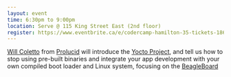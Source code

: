 ```yaml
---
layout: event
time: 6:30pm to 9:00pm
location: Serve @ 115 King Street East (2nd floor)
register: https://www.eventbrite.ca/e/codercamp-hamilton-35-tickets-18663454896
---
```


[Will Coletto](https://www.eventbrite.ca/e/@willisbueller) from [Prolucid](http://prolucid.ca/) will introduce 
the [Yocto Project](https://www.yoctoproject.org/), and tell us how to stop using pre-built binaries and integrate 
your app development with your own compiled boot loader and Linux system, focusing on the [BeagleBoard](http://beagleboard.org/)